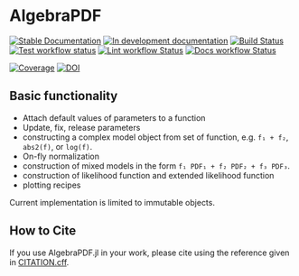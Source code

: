 # AlgebraPDF

[![Stable Documentation](https://img.shields.io/badge/docs-stable-blue.svg)](https://mmikhasenko.github.io/AlgebraPDF.jl/stable)
[![In development documentation](https://img.shields.io/badge/docs-dev-blue.svg)](https://mmikhasenko.github.io/AlgebraPDF.jl/dev)
[![Build Status](https://github.com/mmikhasenko/AlgebraPDF.jl/workflows/Test/badge.svg)](https://github.com/mmikhasenko/AlgebraPDF.jl/actions)
[![Test workflow status](https://github.com/mmikhasenko/AlgebraPDF.jl/actions/workflows/Test.yml/badge.svg?branch=main)](https://github.com/mmikhasenko/AlgebraPDF.jl/actions/workflows/Test.yml?query=branch%3Amain)
[![Lint workflow Status](https://github.com/mmikhasenko/AlgebraPDF.jl/actions/workflows/Lint.yml/badge.svg?branch=main)](https://github.com/mmikhasenko/AlgebraPDF.jl/actions/workflows/Lint.yml?query=branch%3Amain)
[![Docs workflow Status](https://github.com/mmikhasenko/AlgebraPDF.jl/actions/workflows/Docs.yml/badge.svg?branch=main)](https://github.com/mmikhasenko/AlgebraPDF.jl/actions/workflows/Docs.yml?query=branch%3Amain)

[![Coverage](https://codecov.io/gh/mmikhasenko/AlgebraPDF.jl/branch/main/graph/badge.svg)](https://codecov.io/gh/mmikhasenko/AlgebraPDF.jl)
[![DOI](https://zenodo.org/badge/DOI/FIXME)](https://doi.org/FIXME)

## Basic functionality

* Attach default values of parameters to a function
* Update, fix, release parameters
* constructing a complex model object from set of function, e.g. `f₁ + f₂`, `abs2(f)`, or `log(f)`.
* On-fly normalization
* construction of mixed models in the form `f₁ PDF₁ + f₂ PDF₂ + f₃ PDF₃`.
* construction of likelihood function and extended likelihood function
* plotting recipes

Current implementation is limited to immutable objects.

## How to Cite

If you use AlgebraPDF.jl in your work, please cite using the reference given in [CITATION.cff](https://github.com/mmikhasenko/AlgebraPDF.jl/blob/main/CITATION.cff).
